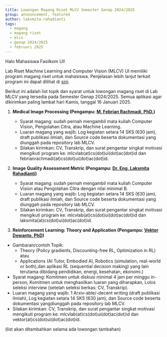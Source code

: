 ```yaml
---
title: Lowongan Magang Riset MLCV Semester Genap 2024/2025
group: announcement, featured 
author: laksmita-rahadianti
tags:
  - magang
  - magang riset
  - mlcv
  - genap 2024/2025
  - februari 2025
---
```



Halo Mahasiswa Fasilkom UI!

Lab Riset Machine Learning and Computer Vision (MLCV) UI memiliki program magang riset untuk mahasiswa. Penjelasan lebih lanjut terkait program ini dapat dilihat di [sini](magang-mlcv-lab.html).

<!-- excerpt start -->
Berikut ini adalah list topik dan syarat untuk lowongan magang riset di Lab MLCV yang tersedia pada Semester Genap 2024/2025. Semua aplikasi agar dikirimkan paling lambat hari Kamis, tanggal 16 Januari 2025.
 <!-- excerpt end -->
 1. **Medical Image Processing (Pengampu: [M. Febrian Rachmadi, PhD.](https://mlcv.cs.ui.ac.id/members/febrian-rachmadi.html))**
	 - Syarat magang: sudah pernah mengambil mata kuliah Computer Vision, Pengolahan Citra, atau Machine Learning.
	 - Luaran magang yang wajib: Log kegiatan setara 14 SKS (630 jam), draft publikasi ilmiah, dan Source code beserta dokumentasi yang diunggah pada repository lab MLCV.
	 - Silakan kirimkan: CV, Transkrip, dan surat pengantar singkat motivasi mengikuti program ke: mlcvlab(at)cs(dot)ui(dot)ac(dot)id dan febrianrachmadi(at)cs(dot)ui(dot)ac(dot)id.
	 
 2. **Image Quality Assessment Metric (Pengampu: [Dr. Eng. Laksmita Rahadianti](https://mlcv.cs.ui.ac.id/members/laksmita-rahadianti.html))**
	 - Syarat magang: sudah pernah mengambil mata kuliah Computer Vision atau Pengolahan Citra dengan nilai minimal B.
	 - Luaran magang yang wajib: Log kegiatan setara 14 SKS (630 jam), draft publikasi ilmiah, dan Source code beserta dokumentasi yang diunggah pada repository lab MLCV.
	 - Silakan kirimkan: CV, Transkrip, dan surat pengantar singkat motivasi mengikuti program ke: mlcvlab(at)cs(dot)ui(dot)ac(dot)id dan laksmita(at)cs(dot)ui(dot)ac(dot)id.

3. **Reinforcement Learning: Theory and Application (Pengampu: [Vektor Dewanto, PhD](https://mlcv.cs.ui.ac.id/members/vektor-dewanto.html))**
  - Gambaran/contoh Topik:
  	- Theory (Policy gradients, Discounting-free RL, Optimization in RL) atau
   	- Applications (AI Tutor, Embodied AI, Robotics (simulation, real-world or both),dan aplikasi RL (sequential decision making) yang lain terutama dibidang pendidikan, energi, kesehatan, ekonomi.)
  - Syarat magang: Komitmen untuk diskusi minimal 4 jam per minggu in-person, Komitmen untuk menghasilkan luaran yang diharapkan, Lolos seleksi interview (setelah seleksi berkas: CV, Transkrip).
  - Luaran magang yang wajib: 1 Arxiv-able/-decent writing (draft publikasi ilmiah), Log kegiatan setara 14 SKS (630 jam), dan Source code beserta dokumentasi yangdiunggah pada repository lab MLCV.
  - Silakan kirimkan: CV, Transkrip, dan surat pengantar singkat motivasi mengikuti program ke: mlcvlab(at)cs(dot)ui(dot)ac(dot)id dan vektor(at)cs(dot)ui(dot)ac(dot)id.
   
(list akan ditambahkan selama ada lowongan tambahan)
